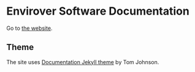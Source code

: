 # Envirover Software Documentation

Go to [the website](https://envirover.com/docs/).

## Theme

The site uses [Documentation Jekyll theme](http://idratherbewriting.com/documentation-theme-jekyll/) by Tom Johnson.